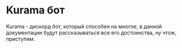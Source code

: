 # Kurama бот
Kurama - дискорд бот, который способен на многое, в данной документации будут рассказываться все его достоинства, ну чтож, приступим.
